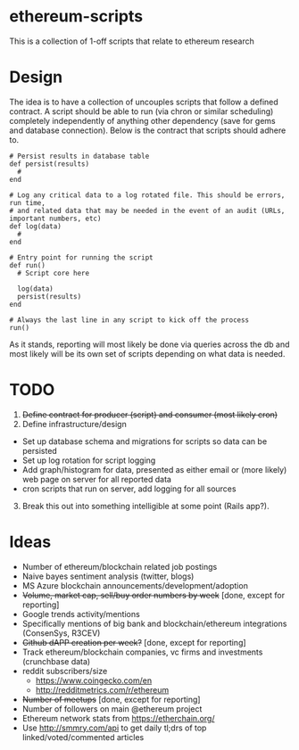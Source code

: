 # ethereum-scripts

This is a collection of 1-off scripts that relate to ethereum research

# Design
The idea is to have a collection of uncouples scripts that follow a defined contract.
A script should be able to run (via chron or similar scheduling) completely independently
of anything other dependency (save for gems and database connection). Below is the
contract that scripts should adhere to.

```
# Persist results in database table
def persist(results)
  #
end

# Log any critical data to a log rotated file. This should be errors, run time,
# and related data that may be needed in the event of an audit (URLs, important numbers, etc)
def log(data)
  #
end

# Entry point for running the script
def run()
  # Script core here

  log(data)
  persist(results)
end

# Always the last line in any script to kick off the process
run()
```

As it stands, reporting will most likely be done via queries across the db and most
likely will be its own set of scripts depending on what data is needed.

# TODO

1. ~~Define contract for producer (script) and consumer (most likely cron)~~
2. Define infrastructure/design
  - Set up database schema and migrations for scripts so data can be persisted
  - Set up log rotation for script logging
  - Add graph/histogram for data, presented as either email or (more likely) web page on server for all reported data
  - cron scripts that run on server, add logging for all sources
3. Break this out into something intelligible at some point (Rails app?).

# Ideas
- Number of ethereum/blockchain related job postings
- Naive bayes sentiment analysis (twitter, blogs)
- MS Azure blockchain announcements/development/adoption
- ~~Volume, market cap, sell/buy order numbers by week~~ [done, except for reporting]
- Google trends activity/mentions
- Specifically mentions of big bank and blockchain/ethereum integrations (ConsenSys, R3CEV)
- ~~Github dAPP creation per week?~~ [done, except for reporting]
- Track ethereum/blockchain companies, vc firms and investments (crunchbase data)
- reddit subscribers/size
  - https://www.coingecko.com/en
  - http://redditmetrics.com/r/ethereum
- ~~Number of meetups~~ [done, except for reporting]
- Number of followers on main @ethereum project
- Ethereum network stats from https://etherchain.org/
- Use http://smmry.com/api to get daily tl;drs of top linked/voted/commented articles
